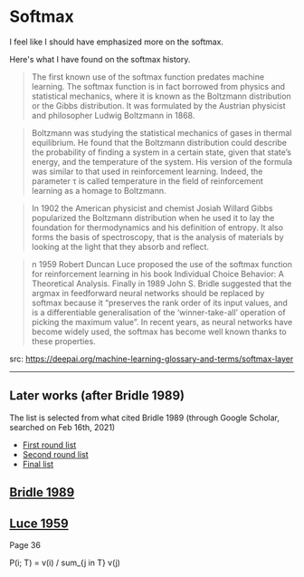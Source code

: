 # Softmax

I feel like I should have emphasized more on the softmax.

Here's what I have found on the softmax history.

> The first known use of the softmax function predates machine learning. The softmax function is in fact borrowed from physics and statistical mechanics, where it is known as the Boltzmann distribution or the Gibbs distribution. It was formulated by the Austrian physicist and philosopher Ludwig Boltzmann in 1868.

> Boltzmann was studying the statistical mechanics of gases in thermal equilibrium. He found that the Boltzmann distribution could describe the probability of finding a system in a certain state, given that state’s energy, and the temperature of the system. His version of the formula was similar to that used in reinforcement learning. Indeed, the parameter τ is called temperature in the field of reinforcement learning as a homage to Boltzmann.

> In 1902 the American physicist and chemist Josiah Willard Gibbs popularized the Boltzmann distribution when he used it to lay the foundation for thermodynamics and his definition of entropy. It also forms the basis of spectroscopy, that is the analysis of materials by looking at the light that they absorb and reflect.

> n 1959 Robert Duncan Luce proposed the use of the softmax function for reinforcement learning in his book Individual Choice Behavior: A Theoretical Analysis. Finally in 1989 John S. Bridle suggested that the argmax in feedforward neural networks should be replaced by softmax because it “preserves the rank order of its input values, and is a differentiable generalisation of the ‘winner-take-all’ operation of picking the maximum value”. In recent years, as neural networks have become widely used, the softmax has become well known thanks to these properties.

src: https://deepai.org/machine-learning-glossary-and-terms/softmax-layer

-------------

## Later works (after Bridle 1989)

The list is selected from what cited Bridle 1989 (through Google Scholar, searched on Feb 16th, 2021)

   * [First round list](https://github.com/tatpongkatanyukul/papers/blob/main/RecogAwareness/softdig1a.md)
   * [Second round list](https://github.com/tatpongkatanyukul/papers/blob/main/RecogAwareness/softdig2a.md)
   * [Final list](https://github.com/tatpongkatanyukul/papers/blob/main/RecogAwareness/rsc/softmaxdig3a.md)


## [Bridle 1989](https://github.com/tatpongkatanyukul/papers/blob/main/RecogAwareness/NIPS-1989-training-stochastic-model-recognition-algorithms-as-networks-can-lead-to-maximum-mutual-information-estimation-of-parameters-Paper.pdf)

## [Luce 1959](https://github.com/tatpongkatanyukul/papers/blob/main/RecogAwareness/130718_LuceChoiceBehavior.pdf)
Page 36

P(i; T) = v(i) / sum_{j in T} v(j)

